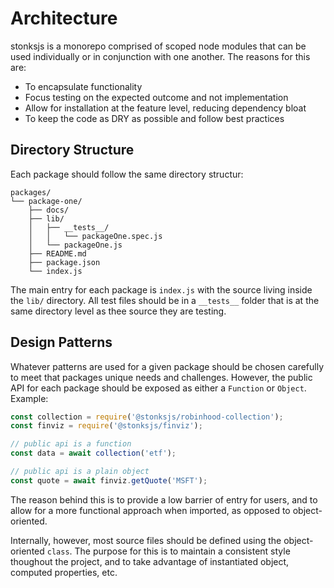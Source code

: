 # Architecture

stonksjs is a monorepo comprised of scoped node modules that can be used
individually or in conjunction with one another. The reasons for this are:

- To encapsulate functionality
- Focus testing on the expected outcome and not implementation
- Allow for installation at the feature level, reducing dependency bloat
- To keep the code as DRY as possible and follow best practices

## Directory Structure

Each package should follow the same directory structur:

```
packages/
└── package-one/
    ├── docs/
    ├── lib/
    │   ├── __tests__/
    │   │   └── packageOne.spec.js
    │   └── packageOne.js
    ├── README.md
    ├── package.json
    └── index.js
```

The main entry for each package is `index.js` with the source living inside the
`lib/` directory. All test files should be in a `__tests__` folder that is at
the same directory level as thee source they are testing.

## Design Patterns

Whatever patterns are used for a given package should be chosen carefully to
meet that packages unique needs and challenges. However, the public API for each
package should be exposed as either a `Function` or `Object`. Example:

```js
const collection = require('@stonksjs/robinhood-collection');
const finviz = require('@stonksjs/finviz');

// public api is a function
const data = await collection('etf');

// public api is a plain object
const quote = await finviz.getQuote('MSFT');
```

The reason behind this is to provide a low barrier of entry for users, and to
allow for a more functional approach when imported, as opposed to
object-oriented.

Internally, however, most source files should be defined using the
object-oriented `class`. The purpose for this is to maintain a consistent style
thoughout the project, and to take advantage of instantiated object, computed
properties, etc.
